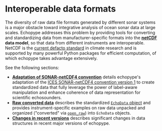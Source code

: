 # Interoperable data formats

The diversity of raw data file formats generated by different sonar systems is a major obstacle toward integrative analysis of ocean sonar data at large scales. Echopype addresses this problem by providing tools for converting and standardizing data from manufacturer-specific formats into the **[netCDF](https://www.unidata.ucar.edu/software/netcdf/) data model**, so that data from different instruments are interoperable. NetCDF is the [current defacto standard](https://clouds.eos.ubc.ca/~phil/courses/parallel_python/02_xarray_zarr.html) in climate research and is supported by many powerful Python packages for efficient computation, of which echopype takes advantage extensively.

See the following sections:

- [**Adaptation of SONAR-netCDF4 convention**](data-format:sonarnetcdf4-adaptation) details echopype's adaptation of the [ICES SONAR-netCDF4 convention version 1](https://ices-library.figshare.com/articles/report/The_SONAR-netCDF4_convention_for_sonar_data_Version_1_0/18624056) to create standardized data that fully leverage the power of label-aware manipulation and enhance coherence of data representation for scientific echosounders.
- [**Raw converted data**](data-format:raw-data) describes the standardized [`EchoData` object](data-format:echodata-object) and provides instrument-specific examples on raw data unpacked and organized ("converted" via [`open_raw`](echopype.open_raw)) into `EchoData` objects.
- [**Changes in recent versions**](data-format-changes.md) describes significant changes in data structures in recent major versions of echopype.
